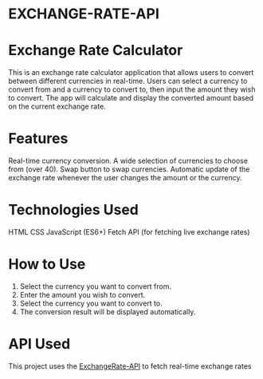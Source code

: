 # EXCHANGE-RATE-API
# Exchange Rate Calculator
This is an exchange rate calculator application that allows users to convert between different currencies in real-time. Users can select a currency to convert from and a currency to convert to, then input the amount they wish to convert. The app will calculate and display the converted amount based on the current exchange rate.
# Features
  Real-time currency conversion.
  A wide selection of currencies to choose from (over 40).
  Swap button to swap currencies.
  Automatic update of the exchange rate whenever the user changes the amount or the currency.
# Technologies Used
HTML
CSS
JavaScript (ES6+)
Fetch API (for fetching live exchange rates)
# How to Use
1. Select the currency you want to convert from.
2. Enter the amount you wish to convert.
3. Select the currency you want to convert to.
4. The conversion result will be displayed automatically.
# API Used
This project uses the [ExchangeRate-API](https://open.exchangerate-api.com/) to fetch real-time exchange rates
